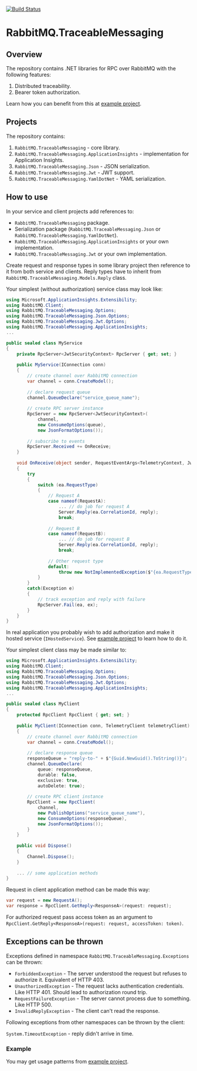 [![Build Status](https://dev.azure.com/dlar/RabbitMQ.TraceableMessaging/_apis/build/status/dmlarionov.RabbitMQ.TraceableMessaging?branchName=master)](https://dev.azure.com/dlar/RabbitMQ.TraceableMessaging/_build/latest?definitionId=5&branchName=master)

# RabbitMQ.TraceableMessaging
## Overview

The repository contains .NET libraries for RPC over RabbitMQ with the following features:

1. Distributed traceability.
2. Bearer token authorization.

Learn how you can benefit from this at [example project](https://github.com/dmlarionov/RabbitMQ.TraceableMessaging-example1).

## Projects

The repository contains:

1. `RabbitMQ.TraceableMessaging` - core library.
2. `RabbitMQ.TraceableMessaging.ApplicationInsights` - implementation for Application Insights.
3. `RabbitMQ.TraceableMessaging.Json` - JSON serialization.
4. `RabbitMQ.TraceableMessaging.Jwt` - JWT support.
5. `RabbitMQ.TraceableMessaging.YamlDotNet` - YAML serialization.

## How to use

In your service and client projects add references to:

- `RabbitMQ.TraceableMessaging` package.
- Serialization package (`RabbitMQ.TraceableMessaging.Json` or `RabbitMQ.TraceableMessaging.YamlDotNet`).
- `RabbitMQ.TraceableMessaging.ApplicationInsights` or your own implementation.
- `RabbitMQ.TraceableMessaging.Jwt` or your own implementation.

Create request and response types in some library project then reference to it from both service and clients. Reply types have to inherit from `RabbitMQ.TraceableMessaging.Models.Reply` class.

Your simplest (without authorization) service class may look like:

```csharp
using Microsoft.ApplicationInsights.Extensibility;
using RabbitMQ.Client;
using RabbitMQ.TraceableMessaging.Options;
using RabbitMQ.TraceableMessaging.Json.Options;
using RabbitMQ.TraceableMessaging.Jwt.Options;
using RabbitMQ.TraceableMessaging.ApplicationInsights;
...

public sealed class MyService
{
	private RpcServer<JwtSecurityContext> RpcServer { get; set; }
	
	public MyService(IConnection conn)
	{
		// create channel over RabbitMQ connection
		var channel = conn.CreateModel();
		
		// declare request queue
		channel.QueueDeclare("service_queue_name");
		
		// create RPC server instance
		RpcServer = new RpcServer<JwtSecurityContext>(
			channel,
			new ConsumeOptions(queue), 
			new JsonFormatOptions());
		
		// subscribe to events
		RpcServer.Received += OnReceive;
	}
	
	void OnReceive(object sender, RequestEventArgs<TelemetryContext, JwtSecurityContext> ea)
	{
		try
		{
			switch (ea.RequestType)
			{
				// Request A
				case nameof(RequestA):
					...	// do job for request A
					Server.Reply(ea.CorrelationId, reply);
					break;
				
				// Request B
				case nameof(RequestB):
					...	// do job for request B
					Server.Reply(ea.CorrelationId, reply);
					break;
				
				// Other request type
				default:
					throw new NotImplementedException($"{ea.RequestType} is not implemented");
			}
		}
		catch(Exception e)
		{
			// track exception and reply with failure
			RpcServer.Fail(ea, ex);
		}
	}
}
```

In real application you probably wish to add authorization and make it hosted service (`IHostedService`). See [example project](https://github.com/dmlarionov/RabbitMQ.TraceableMessaging-example1) to learn how to do it.

Your simplest client class may be made similar to:

```csharp
using Microsoft.ApplicationInsights.Extensibility;
using RabbitMQ.Client;
using RabbitMQ.TraceableMessaging.Options;
using RabbitMQ.TraceableMessaging.Json.Options;
using RabbitMQ.TraceableMessaging.Jwt.Options;
using RabbitMQ.TraceableMessaging.ApplicationInsights;
...

public sealed class MyClient
{
	protected RpcClient RpcClient { get; set; }
	
	public MyClient(IConnection conn, TelemetryClient telemetryClient)
	{
		// create channel over RabbitMQ connection
		var channel = conn.CreateModel();
		
		// declare response queue
		responseQueue = "reply-to-" + $"{Guid.NewGuid().ToString()}";
		channel.QueueDeclare(
			queue: responseQueue,
			durable: false,
			exclusive: true,
			autoDelete: true);
		
		// create RPC client instance
		RpcClient = new RpcClient(
			channel,
			new PublishOptions("service_queue_name"),
			new ConsumeOptions(responseQueue), 
			new JsonFormatOptions());
		}
	}
	
	public void Dispose()
	{
		Channel.Dispose();
	}
	
	... // some application methods
}
```

Request in client application method can be made this way:

```csharp
var request = new RequestA();
var response = RpcClient.GetReply<ResponseA>(request: request);
```

For authorized request pass access token as an argument to `RpcClient.GetReply<ResponseA>(request: request, accessToken: token)`.

## Exceptions can be thrown

Exceptions defined in namespace `RabbitMQ.TraceableMessaging.Exceptions` can be thrown:

- `ForbiddenException` - The server understood the request but refuses to authorize it. Equivalent of HTTP 403.
- `UnauthorizedException` - The request lacks authentication credentials. Like HTTP 401. Should lead to authorization round trip.
- `RequestFailureException` - The server cannot process due to something. Like HTTP 500.
- `InvalidReplyException` - The client can't read the response.

Following exceptions from other namespaces can be thrown by the client: 

`System.TimeoutException` - reply didn't arrive in time.

### Example

You may get usage patterns from [example project](https://github.com/dmlarionov/RabbitMQ.TraceableMessaging-example1).
